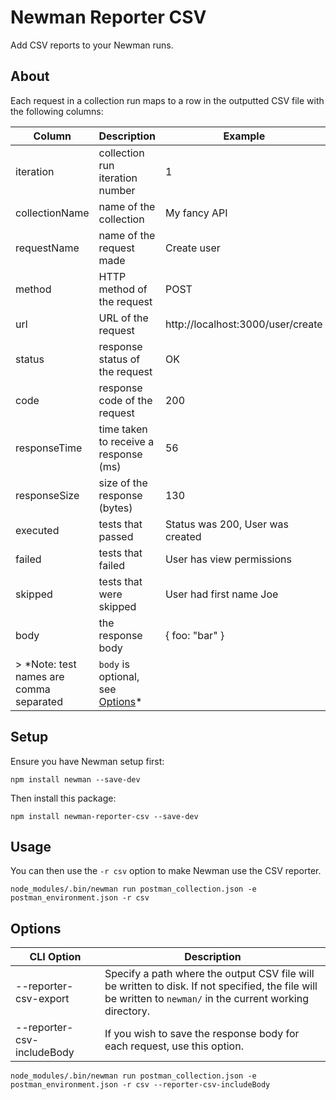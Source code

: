 # Newman Reporter CSV

Add CSV reports to your Newman runs.

## About

Each request in a collection run maps to a row in the outputted CSV file with the following columns:

| Column | Description | Example |
| ------ | ------ |  ------ |
| iteration | collection run iteration number | 1 |
| collectionName | name of the collection | My fancy API |
| requestName | name of the request made | Create user |
| method | HTTP method of the request | POST |
| url | URL of the request | http://localhost:3000/user/create |
| status | response status of the request | OK |
| code | response code of the request | 200 |
| responseTime | time taken to receive a response (ms) | 56 |
| responseSize | size of the response (bytes) | 130 |
| executed | tests that passed | Status was 200, User was created |
| failed | tests that failed | User has view permissions |
| skipped | tests that were skipped | User had first name Joe |
| body | the response body | { foo: "bar" } |
> *Note: test names are comma separated | `body` is optional, see [Options](#options)*

## Setup
Ensure you have Newman setup first:

```console
npm install newman --save-dev
```

Then install this package:

```console
npm install newman-reporter-csv --save-dev
```

## Usage
You can then use the `-r csv` option to make Newman use the CSV reporter.

```console
node_modules/.bin/newman run postman_collection.json -e postman_environment.json -r csv
```

## Options

| CLI Option | Description |
| ------ | ------ |
| --reporter-csv-export <path> | Specify a path where the output CSV file will be written to disk. If not specified, the file will be written to `newman/` in the current working directory. |
| --reporter-csv-includeBody | If you wish to save the response body for each request, use this option. |

```console
node_modules/.bin/newman run postman_collection.json -e postman_environment.json -r csv --reporter-csv-includeBody
```
